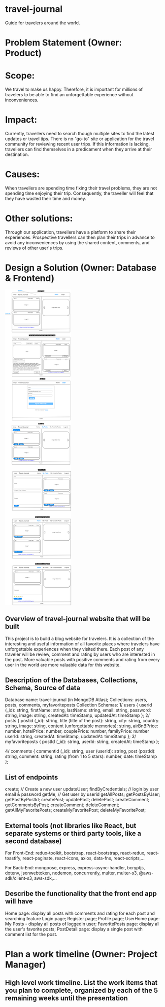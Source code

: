 # travel-journal
Guide for travelers around the world. 

# Problem Statement (Owner: Product)
# Scope:
We travel to make us happy. Therefore, it is important for millions of travelers to be able to find an unforgettable experience without inconveniences. 

# Impact: 
Currently, travellers need to search though multiple sites to find the latest updates or travel tips. There is no "go-to" site or application for the travel community for reviewing recent user trips. If this information is lacking, travellers can find themselves in a predicament when they arrive at their destination. 

# Causes: 
When travellers are spending time fixing their travel problems, they are not spending time enjoying their trip. Consequently, the traveller will feel that they have wasted their time and money. 

# Other solutions: 
Through our application, travellers have a platform to share their experiences. Prospective travellers can then plan their trips in advance to avoid any inconveniences by using the shared content, comments, and reviews of other user's trips.

# Design a Solution (Owner: Database & Frontend)
![travel-journal.png](travel-journal.png)

## Overview of travel-journal website that will be built
This project is to build a blog website for travelers. It is a collection of the interesting and useful information of all favorite places where travelers have unforgettable experiences when they visited there.
Each post of any traveler will be review, comment and rating by users who are interested in the post.
More valuable posts with positive comments and rating from every user in the world are more valuable data for this website.
## Description of the Databases, Collections, Schema, Source of data
  Database name: travel-journal (in MongoDB Atlas);
  Collections: users, posts, comments, myfavoriteposts
  Collection Schemas:
  1/ users {
      userid (_id): string,
      firstName: string,
      lastName: string,
      email: string,
      password: string,
      image: string,
      createdAt: timeStamp,
      updatedAt: timeStamp
    };
  2/ posts {
      postid (_id): string,
      title (title of the post): string,
      city: string,
      country: string,
      image: string,
      content (unforgettable memories): string,
      airBnBPrice: number,
      hotelPrice: number,
      couplePrice: number,
      familyPrice: number
      userId: string,
      createdAt: timeStamp,
      updatedAt: timeStamp
    };
  3/ myfavoriteposts {
      postId (_id): string,
      userId: string,
      createdAt: timeStamp
    };

  4/ comments {
      commentid (_id): string,
      user (userId): string,
      post (postId): string,
      comment: string,
      rating (from 1 to 5 stars): number,
      date: timeStamp
    };


## List of endpoints
  create; // Create a new user
  updateUser;
  findByCredentials; // login by user email & password
  getMe; // Get user by userid
  getAllPosts;
  getPostsByUser;
  getPostByPostId;
  createPost;
  updatePost;
  deletePost;
  createComment;
  getCommentsByPost;
  createComment;
  deleteComment;
  getAllMyFavoritePosts;
  createMyFavoritePost;
  deleteMyFavoritePost;


## External tools (not libraries like React, but separate systems or third party tools, like a second database)
For Front-End: redux-toolkit, bootstrap, react-bootstrap, react-redux, react-toastify, react-paginate, react-icons, axios, data-fns, react-scripts,...

For Back-End: mongoose, express, express-async-handler, bcryptjs, dotenv, jsonwebtoken, nodemon, concurrently, multer, multer-s3, @aws-sdk/client-s3, aws-sdk,...

## Describe the functionality that the front end app will have
Home page: display all posts with comments and rating for each post and searching feature
Login page;
Register page;
Profile page;
UserHome page: My Posts - display all posts of loggedin user;
FavoritePosts page: display all the user's favorite posts;
PostDetail page: display a single post with comment list for the post.

# Plan a work timeline (Owner: Project Manager)
## High level work timeline. List the work items that you plan to complete, organized by each of the 5 remaining weeks until the presentation






